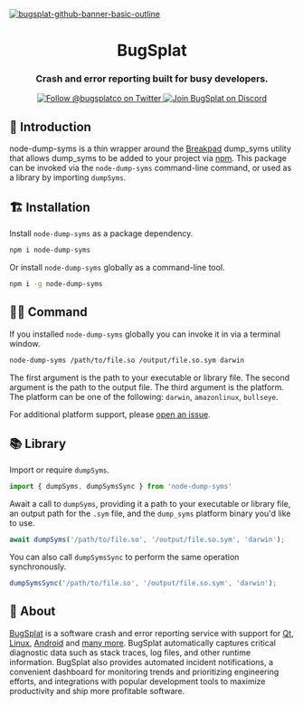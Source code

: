 [![bugsplat-github-banner-basic-outline](https://user-images.githubusercontent.com/20464226/149019306-3186103c-5315-4dad-a499-4fd1df408475.png)](https://bugsplat.com)
<br/>
# <div align="center">BugSplat</div> 
### **<div align="center">Crash and error reporting built for busy developers.</div>**
<div align="center">
    <a href="https://twitter.com/BugSplatCo">
        <img alt="Follow @bugsplatco on Twitter" src="https://img.shields.io/twitter/follow/bugsplatco?label=Follow%20BugSplat&style=social">
    </a>
    <a href="https://discord.gg/K4KjjRV5ve">
        <img alt="Join BugSplat on Discord" src="https://img.shields.io/discord/664965194799251487?label=Join%20Discord&logo=Discord&style=social">
    </a>
</div>

## 👋 Introduction

node-dump-syms is a thin wrapper around the [Breakpad](https://chromium.googlesource.com/breakpad/breakpad/) dump_syms utility that allows dump_syms to be added to your project via [npm](https://www.npmjs.com/). This package can be invoked via the `node-dump-syms` command-line command, or used as a library by importing `dumpSyms`.

## 🏗️ Installation

Install `node-dump-syms` as a package dependency.

```sh
npm i node-dump-syms
```

Or install `node-dump-syms` globally as a command-line tool.

```sh
npm i -g node-dump-syms
```

## 🧑‍💻 Command

If you installed `node-dump-syms` globally you can invoke it in via a terminal window.

```sh
node-dump-syms /path/to/file.so /output/file.so.sym darwin
```

The first argument is the path to your executable or library file. The second argument is the path to the output file. The third argument is the platform. The platform can be one of the following: `darwin`, `amazonlinux`, `bullseye`.

For additional platform support, please [open an issue](https://github.com/BugSplat-Git/node-dump-syms/issues/new).

## 📚 Library

Import or require `dumpSyms`.

```ts
import { dumpSyms, dumpSymsSync } from 'node-dump-syms'
```

Await a call to `dumpSyms`, providing it a path to your executable or library file, an output path for the `.sym` file, and the `dump_syms` platform binary you'd like to use.

```ts
await dumpSyms('/path/to/file.so', '/output/file.so.sym', 'darwin');
```

You can also call `dumpSymsSync` to perform the same operation synchronously.

```ts
dumpSymsSync('/path/to/file.so', '/output/file.so.sym', 'darwin');
```

## 🐛 About

[BugSplat](https://bugsplat.com) is a software crash and error reporting service with support for [Qt](https://docs.bugsplat.com/introduction/getting-started/integrations/cross-platform/qt), [Linux](https://docs.bugsplat.com/introduction/getting-started/integrations/desktop/linux), [Android](https://docs.bugsplat.com/introduction/getting-started/integrations/mobile/android) and [many more](https://docs.bugsplat.com/introduction/getting-started/integrations). BugSplat automatically captures critical diagnostic data such as stack traces, log files, and other runtime information. BugSplat also provides automated incident notifications, a convenient dashboard for monitoring trends and prioritizing engineering efforts, and integrations with popular development tools to maximize productivity and ship more profitable software.